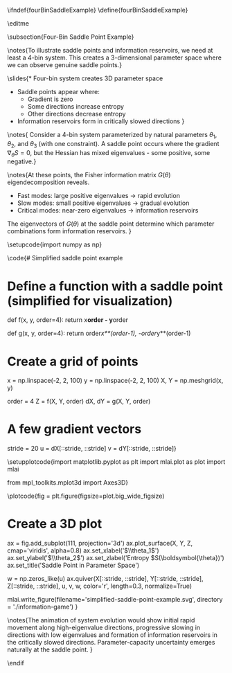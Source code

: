 \ifndef{fourBinSaddleExample}
\define{fourBinSaddleExample}

\editme

\subsection{Four-Bin Saddle Point Example}

\notes{To illustrate saddle points and information reservoirs, we need at least a 4-bin system. This creates a 3-dimensional parameter space where we can observe genuine saddle points.}

\slides{* Four-bin system creates 3D parameter space
* Saddle points appear where:
  * Gradient is zero
  * Some directions increase entropy
  * Other directions decrease entropy
* Information reservoirs form in critically slowed directions
}

\notes{
Consider a 4-bin system parameterized by natural parameters $\theta_1$, $\theta_2$, and $\theta_3$ (with one constraint). A saddle point occurs where the gradient $\nabla_\theta S = 0$, but the Hessian has mixed eigenvalues - some positive, some negative.}

\notes{At these points, the Fisher information matrix $G(\theta)$ eigendecomposition reveals.

* Fast modes: large positive eigenvalues → rapid evolution
* Slow modes: small positive eigenvalues → gradual evolution 
* Critical modes: near-zero eigenvalues → information reservoirs

The eigenvectors of $G(\theta)$ at the saddle point determine which parameter combinations form information reservoirs.
}

\setupcode{import numpy as np}

\code{# Simplified saddle point example
# Define a function with a saddle point (simplified for visualization)
def f(x, y, order=4):
    return x**order - y**order

def g(x, y, order=4):
    return order*x**(order-1), -order*y**(order-1)

# Create a grid of points
x = np.linspace(-2, 2, 100)
y = np.linspace(-2, 2, 100)
X, Y = np.meshgrid(x, y)

order = 4
Z = f(X, Y, order)
dX, dY = g(X, Y, order)

# A few gradient vectors
stride = 20
u = dX[::stride, ::stride]
v = dY[::stride, ::stride]}

\setupplotcode{import matplotlib.pyplot as plt
import mlai.plot as plot
import mlai

from mpl_toolkits.mplot3d import Axes3D}

\plotcode{fig = plt.figure(figsize=plot.big_wide_figsize)
# Create a 3D plot
ax = fig.add_subplot(111, projection='3d')
ax.plot_surface(X, Y, Z, cmap='viridis', alpha=0.8)
ax.set_xlabel('$\\theta_1$')
ax.set_ylabel('$\\theta_2$')
ax.set_zlabel('Entropy $S(\\boldsymbol{\\theta})')
ax.set_title('Saddle Point in Parameter Space')

w = np.zeros_like(u)
ax.quiver(X[::stride, ::stride], Y[::stride, ::stride], Z[::stride, ::stride], 
          u, v, w, color='r', length=0.3, normalize=True)

mlai.write_figure(filename='simplified-saddle-point-example.svg', 
                  directory = './information-game')
}

\notes{The animation of system evolution would show initial rapid movement along high-eigenvalue directions, progressive slowing in directions with low eigenvalues and formation of information reservoirs in the critically slowed directions. Parameter-capacity uncertainty emerges naturally at the saddle point.
} 

\endif
